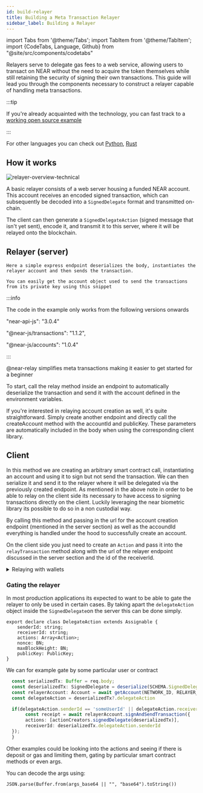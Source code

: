 ```yaml
---
id: build-relayer
title: Building a Meta Transaction Relayer
sidebar_label: Building a Relayer
---
```

import Tabs from '@theme/Tabs';
import TabItem from '@theme/TabItem';
import {CodeTabs, Language, Github} from "@site/src/components/codetabs"

Relayers serve to delegate gas fees to a web service, allowing users to transact on NEAR without the need to acquire the token themselves while still retaining the security of signing their own transactions. This guide will lead you through the components necessary to construct a relayer capable of handling meta transactions.

:::tip

If you're already acquainted with the technology, you can fast track to a [working open source example](https://github.com/SurgeCode/near-relay-example) 

:::

For other languages you can check out [Python](https://github.com/here-wallet/near-relay), [Rust](https://github.com/near/pagoda-relayer-rs) 



## How it works


![relayer-overview-technical](/docs/assets/welcome-pages/relayer-overview-technical.png)

A basic relayer consists of a web server housing a funded NEAR account. This account receives an encoded signed transaction, which can subsequently be decoded into a `SignedDelegate` format and transmitted on-chain.

The client can then generate a `SignedDelegateAction` (signed message that isn't yet sent), encode it, and transmit it to this server, where it will be relayed onto the blockchain.

## Relayer (server)


<Tabs groupId="code-tabs">
  <TabItem value="near-api-js">

    Here a simple express endpoint deserializes the body, instantiates the relayer account and then sends the transaction.

  <Github language='typescript' url='https://github.com/SurgeCode/near-relay-example/blob/main/server.ts' start='16' end='27'/>

    You can easily get the account object used to send the transactions from its private key using this snippet

  <Github language='typescript' url='https://github.com/SurgeCode/near-relay-example/blob/main/util.ts' start='5' end='17'/>  


  :::info

 The code in the example only works from the following versions onwards

   "near-api-js": "3.0.4"

   "@near-js/transactions": "1.1.2",

   "@near-js/accounts": "1.0.4"

::: 


  </TabItem>
  <TabItem value="@near-relay/server">
  @near-relay simplifies meta transactions making it easier to get started for a beginner

  To start, call the relay method inside an endpoint to automatically deserialize the transaction and send it with the account defined in the environment variables.

   <Github language='typescript' url='https://github.com/SurgeCode/near-relay/blob/main/server/server.ts' start='8' end='12'/>


  If you're interested in relaying account creation as well, it's quite straightforward. Simply create another endpoint and directly call the createAccount method with the accountId and publicKey. These parameters are automatically included in the body when using the corresponding client library.
  <Github language='typescript' url='https://github.com/SurgeCode/near-relay/blob/main/server/server.ts' start='14' end='18'/>
  
  </TabItem>
  </Tabs>



## Client

<Tabs groupId="code-tabs">
  <TabItem value="near-api-js">
  In this method we are creating an arbitrary smart contract call, instantiating an account and using it to sign but not send the transaction. We can then serialize it and send it to the relayer where it will be delegated via the previously created endpoint.
  <Github language='typescript' url='https://github.com/SurgeCode/near-relay-example/blob/main/client.ts' start='10' end='30'/>

  </TabItem>
  <TabItem value="@near-relay/client">
   As mentioned in the above note in order to be able to relay on the client side its necessary to have access to signing transactions directly on the client. Luckily leveraging the near biometric library its possible to do so in a non custodial way.

   By calling this method and passing in the url for the account creation endpoint (mentioned in the server section) as well as the accoundId everything is handled under the hood to successfully create an account.
  <Github language='typescript' url='https://github.com/SurgeCode/near-relay/blob/main/example/src/app/page.tsx' start='17' end='23'/>

   On the client side you just need to create an `Action` and pass it into the `relayTransaction` method along with the url of the relayer endpoint discussed in the server section and the id of the receiverId.

   <Github language='typescript' url='https://github.com/SurgeCode/near-relay/blob/main/example/src/app/page.tsx' start='25' end='36'/>
  </TabItem>
  </Tabs>

<details>
  <summary> Relaying with wallets </summary>


  At the moment, wallet selector standard doesn't support signing transactions without immediately sending them. This functionality is essential for routing transactions to a relayer. Therefore, to smoothly integrate relaying on the client side, it's necessary to be able to sign transactions without relying on wallets.
  Progress is being made to make this possible in the future.
</details>


### Gating the relayer

In most production applications its expected to want to be able to gate the relayer to only be used in certain cases. By taking apart the `delegateAction` object inside the `SignedDelegate`on the server this can be done simply.
```
export declare class DelegateAction extends Assignable {
    senderId: string;
    receiverId: string;
    actions: Array<Action>;
    nonce: BN;
    maxBlockHeight: BN;
    publicKey: PublicKey;
}
```
We can for example gate by some particular user or contract

```typescript
  const serializedTx: Buffer = req.body;
  const deserializedTx: SignedDelegate = deserialize(SCHEMA.SignedDelegate, Buffer.from(serializedTx)) as SignedDelegate;
  const relayerAccount: Account = await getAccount(NETWORK_ID, RELAYER_ID, RELAYER_PRIVATE_KEY);
  const delegateAction = deserializedTx?.delegateAction

  if(delegateAction.senderId == 'someUserId' || delegateAction.receiverId == 'someContractId' ){
       const receipt = await relayerAccount.signAndSendTransaction({
       actions: [actionCreators.signedDelegate(deserializedTx)],
       receiverId: deserializedTx.delegateAction.senderId
  });
  }

```

Other examples could be looking into the actions and seeing if there is deposit or gas and limiting them, gating by particular smart contract methods or even args.

You can decode the args using:

```
JSON.parse(Buffer.from(args_base64 || "", "base64").toString())
```










